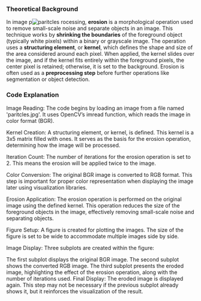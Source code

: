 ### Theoretical Background

In image p![paritcles](https://github.com/user-attachments/assets/88eee482-fc66-4f16-9cfa-83a1058446ec)
rocessing, <b>erosion</b> is a morphological operation used to remove small-scale noise and separate objects in an image. This technique works by <b>shrinking the boundaries</b> of the foreground object (typically white pixels) within a binary or grayscale image. The operation uses a <b>structuring element</b>, or <b>kernel</b>, which defines the shape and size of the area considered around each pixel. When applied, the kernel slides over the image, and if the kernel fits entirely within the foreground pixels, the center pixel is retained; otherwise, it is set to the background. Erosion is often used as a <b>preprocessing step</b> before further operations like segmentation or object detection.

### Code Explanation

Image Reading: The code begins by loading an image from a file named 'paritcles.jpg'. It uses OpenCV’s imread function, which reads the image in color format (BGR).

Kernel Creation: A structuring element, or kernel, is defined. This kernel is a 3x5 matrix filled with ones. It serves as the basis for the erosion operation, determining how the image will be processed.

Iteration Count: The number of iterations for the erosion operation is set to 2. This means the erosion will be applied twice to the image.

Color Conversion: The original BGR image is converted to RGB format. This step is important for proper color representation when displaying the image later using visualization libraries.

Erosion Application: The erosion operation is performed on the original image using the defined kernel. This operation reduces the size of the foreground objects in the image, effectively removing small-scale noise and separating objects.

Figure Setup: A figure is created for plotting the images. The size of the figure is set to be wide to accommodate multiple images side by side.

Image Display: Three subplots are created within the figure:

The first subplot displays the original BGR image.
The second subplot shows the converted RGB image.
The third subplot presents the eroded image, highlighting the effect of the erosion operation, along with the number of iterations used.
Final Display: The eroded image is displayed again. This step may not be necessary if the previous subplot already shows it, but it reinforces the visualization of the result.
